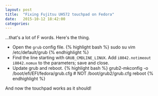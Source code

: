 ```yaml
---
layout: post
title:  "Fixing Fujitsu UH572 touchpad on Fedora"
date:   2015-10-12 18:42:00
categories:
---
```

&hellip;that's a lot of F words. Here's the thing. 


* Open the `grub` config file.
{% highlight bash %}
sudo su
vim /etc/default/grub
{% endhighlight %}
* Find the line starting with `GRUB_CMDLINE_LINUX`. Add `i8042.notimeout i8042.nomux` to the parameters; save and close.
* Update grub and reboot.
{% highlight bash %}
grub2-mkconfig -o /boot/efi/EFI/fedora/grub.cfg # NOT /boot/grub2/grub.cfg
reboot
{% endhighlight %}


And now the touchpad works as it should!